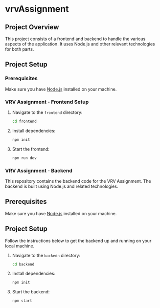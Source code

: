 # vrvAssignment

## Project Overview
This project consists of a frontend and backend to handle the various aspects of the application. It uses Node.js and other relevant technologies for both parts.

## Project Setup

### Prerequisites
Make sure you have [Node.js](https://nodejs.org/) installed on your machine.

### VRV Assignment - Frontend Setup

1. Navigate to the `frontend` directory:
   ```bash
   cd frontend


2. Install dependencies:
   ```bash
   npm init


1. Start the frontend:
   ```bash
   npm run dev


### VRV Assignment - Backend

This repository contains the backend code for the VRV Assignment. The backend is built using Node.js and related technologies.

## Prerequisites

Make sure you have [Node.js](https://nodejs.org/) installed on your machine.

## Project Setup

Follow the instructions below to get the backend up and running on your local machine.



1. Navigate to the `backedn` directory:
   ```bash
   cd backend


2. Install dependencies:
   ```bash
   npm init


1. Start the backend:
   ```bash
   npm start


